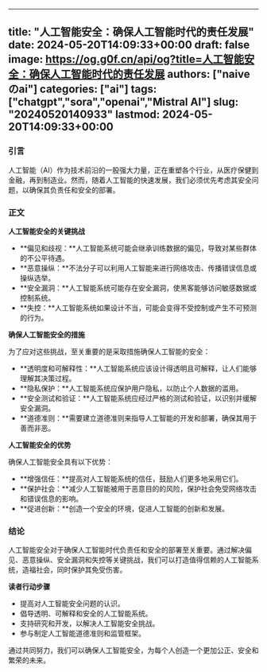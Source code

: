 
---
title: "人工智能安全：确保人工智能时代的责任发展"
date: 2024-05-20T14:09:33+00:00
draft: false
image: https://og.g0f.cn/api/og?title=人工智能安全：确保人工智能时代的责任发展
authors: ["naiveのai"]
categories: ["ai"]
tags: ["chatgpt","sora","openai","Mistral AI"]
slug: "20240520140933"
lastmod: 2024-05-20T14:09:33+00:00
---
### 引言

人工智能（AI）作为技术前沿的一股强大力量，正在重塑各个行业，从医疗保健到金融，再到制造业。然而，随着人工智能的快速发展，我们必须优先考虑其安全问题，以确保其负责任和安全的部署。

### 正文

**人工智能安全的关键挑战**

* **偏见和歧视：**人工智能系统可能会继承训练数据的偏见，导致对某些群体的不公平待遇。
* **恶意操纵：**不法分子可以利用人工智能来进行网络攻击、传播错误信息或操纵选举。
* **安全漏洞：**人工智能系统可能存在安全漏洞，使黑客能够访问敏感数据或控制系统。
* **失控：**人工智能系统如果设计不当，可能会变得不受控制或产生不可预测的行为。

**确保人工智能安全的措施**

为了应对这些挑战，至关重要的是采取措施确保人工智能的安全：

* **透明度和可解释性：**人工智能系统应该设计得透明且可解释，让人们能够理解其决策过程。
* **隐私保护：**人工智能系统应保护用户隐私，以防止个人数据的滥用。
* **安全测试和验证：**人工智能系统应经过严格的测试和验证，以识别并缓解安全漏洞。
* **道德准则：**需要建立道德准则来指导人工智能的开发和部署，确保其用于善而非恶。

**人工智能安全的优势**

确保人工智能安全具有以下优势：

* **增强信任：**提高对人工智能系统的信任，鼓励人们更多地采用它们。
* **保护社会：**减少人工智能被用于恶意目的的风险，保护社会免受网络攻击和错误信息的影响。
* **促进创新：**创造一个安全的环境，促进人工智能的创新和发展。

### 结论

人工智能安全对于确保人工智能时代负责任和安全的部署至关重要。通过解决偏见、恶意操纵、安全漏洞和失控等关键挑战，我们可以打造值得信赖的人工智能系统，造福社会，同时保护其免受伤害。

**读者行动步骤**

* 提高对人工智能安全问题的认识。
* 倡导透明、可解释和安全的人工智能系统。
* 支持研究和开发，以解决人工智能安全挑战。
* 参与制定人工智能道德准则和监管框架。

通过共同努力，我们可以确保人工智能安全，为每个人创造一个更加公正、安全和繁荣的未来。